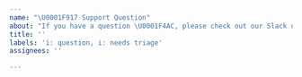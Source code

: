 ```yaml
---
name: "\U0001F917 Support Question"
about: "If you have a question \U0001F4AC, please check out our Slack or StackOverflow!"
title: ''
labels: 'i: question, i: needs triage'
assignees: ''

---
```


